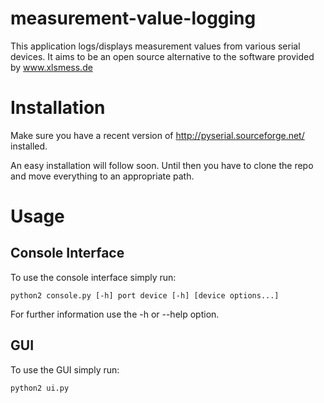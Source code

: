 measurement-value-logging
=========================

This application logs/displays measurement values from various serial devices.
It aims to be an open source alternative to the software provided by www.xlsmess.de

Installation
============
Make sure you have a recent version of http://pyserial.sourceforge.net/ installed.

An easy installation will follow soon. Until then you have to clone the repo and move everything to an appropriate path.

Usage
======
Console Interface
-----------------
To use the console interface simply run:

    python2 console.py [-h] port device [-h] [device options...]
    
For further information use the -h or --help option.



GUI
----
To use the GUI simply run:

    python2 ui.py
